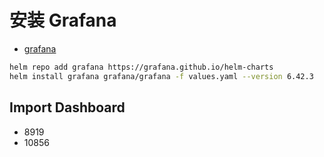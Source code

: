 # 安装 Grafana

- [grafana](https://github.com/grafana/helm-charts/tree/main/charts/grafana)

```bash
helm repo add grafana https://grafana.github.io/helm-charts
helm install grafana grafana/grafana -f values.yaml --version 6.42.3
```

## Import Dashboard

- 8919
- 10856
